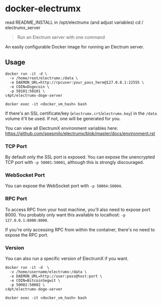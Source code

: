 
# docker-electrumx

 read README_INSTALL in /opt/electrumx (and adjust variables)
 cd /
 electrumx_server 
 
> Run an Electrum server with one command

An easily configurable Docker image for running an Electrum server.

## Usage

```
docker run -it -d \
  -v /home/root/electrumx:/data \
  -e DAEMON_URL=http://rpcuser:your_pass_here@127.0.0.1:22555 \
  -e COIN=Dogecoin \
  -p 50101:50101 \
c4pt/electrumx-doge-server

docker exec -it <docker_vm_hash> bash
```

If there's an SSL certificate/key (`electrumx.crt`/`electrumx.key`) in the `/data` volume it'll be used. If not, one will be generated for you.

You can view all ElectrumX environment variables here: https://github.com/spesmilo/electrumx/blob/master/docs/environment.rst

### TCP Port

By default only the SSL port is exposed. You can expose the unencrypted TCP port with `-p 50001:50001`, although this is strongly discouraged.

### WebSocket Port

You can expose the WebSocket port with `-p 50004:50004`.

### RPC Port

To access RPC from your host machine, you'll also need to expose port 8000. You probably only want this available to localhost: `-p 127.0.0.1:8000:8000`.

If you're only accessing RPC from within the container, there's no need to expose the RPC port.

### Version

You can also run a specific version of ElectrumX if you want.

```
docker run -it -d  \
  -v /home/username/electrumx:/data \
  -e DAEMON_URL=http://user:pass@host:port \
  -e COIN=BitcoinSegwit \
  -p 50002:50002 \
c4pt/electrumx-doge-server

docker exec -it <docker_vm_hash> bash
```

